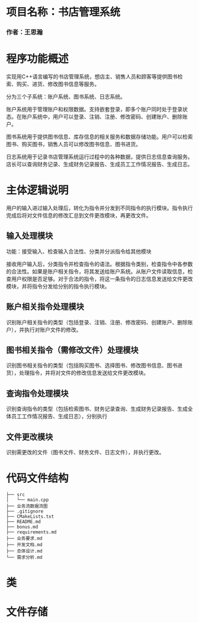 # 项目名称：书店管理系统

### 作者：王思瀚

# 程序功能概述

实现用C++语言编写的书店管理系统，想店主、销售人员和顾客等提供图书检索、购买、进货、修改图书信息等服务。

分为三个子系统：账户系统、图书系统、日志系统。

账户系统用于管理账户和权限数据。支持嵌套登录，即多个账户同时处于登录状态。在账户系统中，用户可以登录、注销、注册、修改密码、创建账户、删除账户。

图书系统用于提供图书信息、库存信息的相关服务和数据存储功能。用户可以检索图书、购买图书，销售人员可以修改图书信息、图书进货。

日志系统用于记录书店管理系统运行过程中的各种数据，提供日志信息查询服务。店长可以查询财务记录、生成财务记录报告、生成员工工作情况报告、生成日志。

# 主体逻辑说明

用户的输入进过输入处理后，转化为指令并分发到不同指令的执行模块。指令执行完成后将对文件信息的修改汇总到文件更改模块，再更改文件。

## 输入处理模块

功能：接受输入、检查输入合法性、分类并分派指令给其他模块

接收用户输入后，分类指令并检查指令的语法。根据指令类别，检查指令中各参数的合法性。如果是账户相关指令，将其发送给账户系统。从账户文件读取信息，检查用户权限是否足够。对于合法的指令，将这一条指令的日志信息发送给文件更改模块，并将指令分发给分别的指令执行模块。

## 账户相关指令处理模块

识别账户相关指令的类型（包括登录、注销、注册、修改密码、创建账户、删除账户），并执行对账户文件的修改。

## 图书相关指令（需修改文件）处理模块

识别图书相关指令的类型（包括购买图书、选择图书、修改图书信息、图书进货），处理指令，并将对文件的修改信息发送给文件更改模块。

## 查询指令处理模块

识别查询指令的类型（包括检索图书、财务记录查询、生成财务记录报告、生成全体员工工作情况报告、生成日志），分别执行

## 文件更改模块

识别需更改的文件（图书文件、财务文件、日志文件），并执行更改。

# 代码文件结构

```plain
├── src
│   └── main.cpp
├── 业务流数据流图
├── .gitignore
├── CMakeLists.txt
├── README.md
├── bonus.md
├── requirements.md
├── 业务要求.md
├── 开发文档.md
├── 总体设计.md
└── 需求分析.md
```



# 类



# 文件存储


